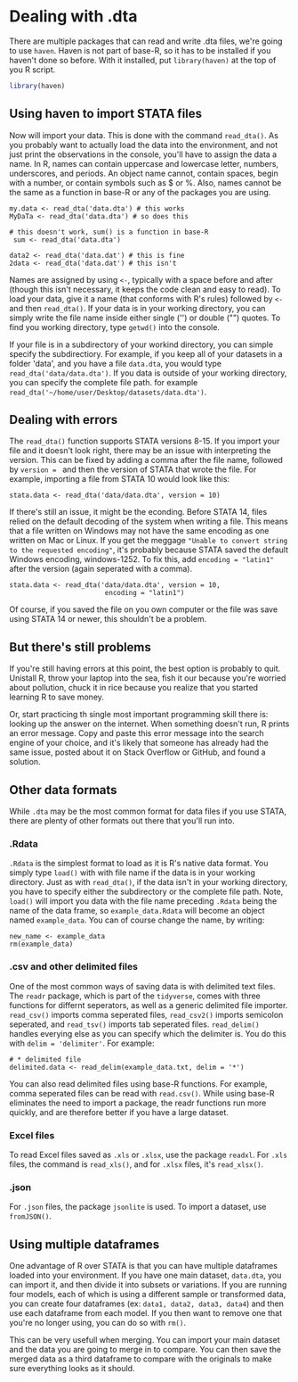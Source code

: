 # Dealing with .dta

There are multiple packages that can read and write .dta files, we're going to use `haven`. Haven is not part of base-R, so it has to be installed if you haven't done so before. With it installed, put `library(haven)` at the top of you R script. 


```r
library(haven)
```

## Using haven to import STATA files
Now will import your data. This is done with the command `read_dta()`. As you probably want to actually load the data into the environment, and not just print the observations in the console, you'll have to assign the data a name. In R, names can contain uppercase and lowercase letter, numbers, underscores, and periods. An object name cannot, contain spaces, begin with a number, or contain symbols such as $ or %. Also, names cannot be the same as a function in base-R or any of the packages you are using.

```
my.data <- read_dta('data.dta') # this works
MyDaTa <- read_dta('data.dta') # so does this

# this doesn't work, sum() is a function in base-R
 sum <- read_dta('data.dta') 

data2 <- read_dta('data.dat') # this is fine
2data <- read_dta('data.dat') # this isn't
```

Names are assigned by using `<-`, typically with a space before and after (though this isn't necessary, it keeps the code clean and easy to read). To load your data, give it a name (that conforms with R's rules) followed by `<-` and then `read_dta()`. If your data is in your working directory, you can simply write the file name inside either single ('') or double ("") quotes. To find you working directory, type `getwd()` into the console. 

If your file is in a subdirectory of your workind directory, you can simple specify the subdirectiory. For example, if you keep all of your datasets in a folder 'data', and you have a file `data.dta`, you would type `read_dta('data/data.dta')`. If you data is outside of your working directory, you can specify the complete file path. for example `read_dta('~/home/user/Desktop/datasets/data.dta')`. 

## Dealing with errors
The `read_dta()` function supports STATA versions 8-15. If you import your file and it doesn't look right, there may be an issue with interpreting the version. This can be fixed by adding a comma after the file name, followed by `version = ` and then the version of STATA that wrote the file. For example, importing a file from STATA 10 would look like this:
```
stata.data <- read_dta('data/data.dta', version = 10)
```
If there's still an issue, it might be the econding. Before STATA 14, files relied on the default decoding of the system when writing a file. This means that a file written on Windows may not have the same encoding as one written on Mac or Linux. If you get the meggage `"Unable to convert string to the requested encoding"`, it's probably because STATA saved the default Windows encoding, windows-1252. To fix this, add `encoding = "latin1"` after the version (again seperated with a comma). 
```
stata.data <- read_dta('data/data.dta', version = 10, 
                        encoding = "latin1")
```

Of course, if you saved the file on you own computer or the file was save using STATA 14 or newer, this shouldn't be a problem. 

## But there's still problems
If you're still having errors at this point, the best option is probably to quit. Unistall R, throw your laptop into the sea, fish it our because you're worried about pollution, chuck it in rice because you realize that you started learning R to save money.

Or, start practicing th single most important programming skill there is: looking up the answer on the internet. When something doesn't run, R prints an error message. Copy and paste this error message into the search engine of your choice, and it's likely that someone has already had the same issue, posted about it on Stack Overflow or GitHub, and found a solution. 

## Other data formats

While `.dta` may be the most common format for data files if you use STATA, there are plenty of other formats out there that you'll run into. 

### .Rdata
`.Rdata` is the simplest format to load as it is R's native data format. You simply type `load()` with with file name if the data is in your working directory. Just as with `read_dta()`, if the data isn't in your working directory, you have to specify either the subdirectory or the complete file path. Note, `load()` will import you data with the file name preceding `.Rdata` being the name of the data frame, so `example_data.Rdata` will become an object named `example_data`. You can of course change the name, by writing:
```
new_name <- example_data
rm(example_data)
```

### .csv and other delimited files
One of the most common ways of saving data is with delimited text files. The `readr` package, which is part of the `tidyverse`, comes with three functions for differnt seperators, as well as a generic delimited file importer. `read_csv()` imports comma seperated files, `read_csv2()` imports semicolon seperated, and `read_tsv()` imports tab seperated files. `read_delim()` handles everying else as you can specify which the delimiter is. You do this with `delim = 'delimiter'`. For example:

```
# * delimited file
delimited.data <- read_delim(example_data.txt, delim = '*')
```

You can also read delimited files using base-R functions. For example, comma seperated files can be read with `read.csv()`. While using base-R eliminates the need to import a package, the readr functions run more quickly, and are therefore better if you have a large dataset. 

### Excel files
To read Excel files saved as `.xls` or `.xlsx`, use the package `readxl`. For `.xls` files, the command is `read_xls()`, and for `.xlsx` files, it's `read_xlsx()`.

### .json
For `.json` files, the package `jsonlite` is used. To import a dataset, use `fromJSON()`.

## Using multiple dataframes
One advantage of R over STATA is that you can have multiple dataframes loaded into your environment. If you have one main dataset, `data.dta`, you can import it, and then divide it into subsets or variations. If you are running four models, each of which is using a different sample or transformed data, you can create four dataframes (ex: `data1, data2, data3, data4`) and then use each dataframe from each model. If you then want to remove one that you're no longer using, you can do so with `rm()`. 

This can be very usefull when merging. You can import your main dataset and the data you are going to merge in to compare. You can then save the merged data as a third dataframe to compare with the originals to make sure everything looks as it should. 
